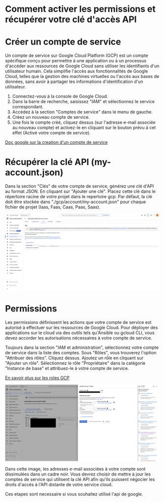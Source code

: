 # Comment activer les permissions et récupérer votre clé d'accès API

# Créer un compte de service

Un compte de service sur Google Cloud Platform (GCP) est un compte spécifique conçu pour permettre à une application ou à un processus d'accéder aux ressources de Google Cloud sans utiliser les identifiants d'un utilisateur humain. Cela simplifie l'accès aux fonctionnalités de Google Cloud, telles que la gestion des machines virtuelles ou l'accès aux bases de données, sans avoir à partager les informations d'identification d'un utilisateur.

1. Connectez-vous à la console de Google Cloud.
2. Dans la barre de recherche, saisissez "IAM" et sélectionnez le service correspondant.
3. Accédez à la section "Comptes de service" dans le menu de gauche.
4. Créez un nouveau compte de service.
5. Une fois le compte créé, cliquez dessus (sur l'adresse e-mail associée au nouveau compte) et activez-le en cliquant sur le bouton prévu à cet effet (Activé votre compte de service).

[Doc google sur la creation d'un compte de service](https://cloud.google.com/iam/docs/service-accounts-create)

# Récupérer la clé API (my-account.json)

Dans la section "Clés" de votre compte de service, générez une clé d'API au format JSON. En cliquant sur "Ajouter une clé".
Placez cette clé dans le répertoire racine de votre projet dans le repertoire gcp. Par défaut, la clé doit être stockée dans "./gcp/account/my-account.json" pour chaque fichier de projet (Iaas, Faas, Caas, Paas, Saas).

<img src="../../assets/iam-gcp.png">

# Permissions

Les permissions définissent les actions que votre compte de service est autorisé à effectuer sur les ressources de Google Cloud. Pour déployer des applications sur le cloud via des outils tels qu'Ansible ou gcloud CLI, vous devez accorder les autorisations nécessaires à votre compte de service.

Toujours dans la section "IAM et administration", sélectionnez votre compte de service dans la liste des comptes.
Sous "Rôles", vous trouverez l'option "Attribuer des rôles". Cliquez dessus.
Ajoutez un rôle en cliquant sur "Ajouter un rôle".
Sélectionnez le rôle "Propriétaire" dans la catégorie "Instance de base" et attribuez-le à votre compte de service.

[En savoir plus sur les roles GCP](https://cloud.google.com/iam/docs/roles-overview?hl=fr)

<img src="./../../assets/role-attribution-gcp.png">

Dans cette image, les adresses e-mail associées à votre compte sont dissimulées dans un cadre noir. Vous devrez choisir de mettre à jour les comptes de service qui utilisent la clé API afin qu'ils puissent négocier les droits d'accès à l'API distante de votre service cloud.

Ces etapes sont necessaire si vous souhaitez utilisé l'api de google.
